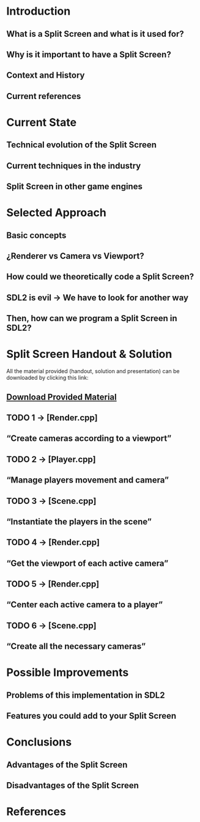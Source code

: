 # Introduction

## What is a Split Screen and what is it used for?
## Why is it important to have a Split Screen?
## Context and History
## Current references

# Current State

## Technical evolution of the Split Screen
## Current techniques in the industry
## Split Screen in other game engines

# Selected Approach

## Basic concepts
## ¿Renderer vs Camera vs Viewport?
## How could we theoretically code a Split Screen?
## SDL2 is evil  →  We have to look for another way
## Then, how can we program a Split Screen in SDL2?

# Split Screen Handout & Solution

All the material provided (handout, solution and presentation) can be downloaded by clicking this link:

## [Download Provided Material](https://github.com/francesctr4/SplitScreen/archive/refs/heads/main.zip)

## TODO 1 → [Render.cpp]
## “Create cameras according to a viewport”

## TODO 2 → [Player.cpp]
## “Manage players movement and camera”

## TODO 3 → [Scene.cpp]
## “Instantiate the players in the scene”

## TODO 4 → [Render.cpp]
## “Get the viewport of each active camera”

## TODO 5 → [Render.cpp]
## “Center each active camera to a player”

## TODO 6 → [Scene.cpp]
## “Create all the necessary cameras”

# Possible Improvements

## Problems of this implementation in SDL2
## Features you could add to your Split Screen

# Conclusions

## Advantages of the Split Screen
## Disadvantages of the Split Screen

# References
